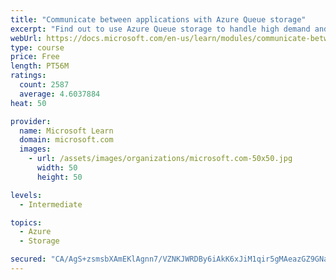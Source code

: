 ```yaml
---
title: "Communicate between applications with Azure Queue storage"
excerpt: "Find out to use Azure Queue storage to handle high demand and improve resilience in your distributed applications."
webUrl: https://docs.microsoft.com/en-us/learn/modules/communicate-between-apps-with-azure-queue-storage/
type: course
price: Free
length: PT56M
ratings:
  count: 2587
  average: 4.6037884
heat: 50

provider:
  name: Microsoft Learn
  domain: microsoft.com
  images:
    - url: /assets/images/organizations/microsoft.com-50x50.jpg
      width: 50
      height: 50

levels:
  - Intermediate

topics:
  - Azure
  - Storage

secured: "CA/AgS+zsmsbXAmEKlAgnn7/VZNKJWRDBy6iAkK6xJiM1qir5gMAeazGZ9GNavcnwzkrGAWH8zTCByBKQFX70rVEiUJtGAN/HQisjmpUvyPtSEVwpy/FXxNIsTmihouV3tGJurKtpu7b7k+5HVP4fECWIJMBAOnOH5J4nw7KutA6m8VMyRWcNlw+t5+vkXAawYhRz4r6I458egSllhjW5byb5LkI21ATQSHqZwZ1PKKLz+oALlPAGp/LEcYISlMkxanTNpxrxpeOqilkBec3EuBv3N7gTc7ELPVIwipiYrxLf/H2mzCjVE24+qWyew7mIQYwzrfwqwMxu5FmRZBb25ll6jGV8JTIgI4BSeQnOhCqQVduaKv/7S3CayIo+PU5wEShP39hhhLIvj2QDvzT/zN8wjcZLFiPMgWlJZB23Ns=;I8v7Hkqyhy4MFurpDVPZgQ=="
---
```


